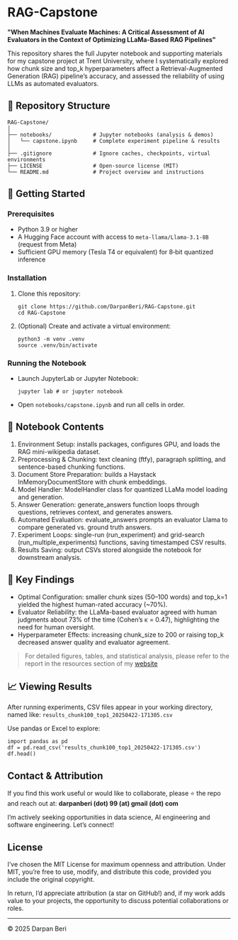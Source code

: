 # RAG-Capstone
**"When Machines Evaluate Machines: A Critical Assessment of AI Evaluators in the Context of Optimizing LLaMa-Based RAG Pipelines"**

This repository shares the full Jupyter notebook and supporting materials for my capstone project at Trent University, where I systematically explored how chunk size and top_k hyperparameters affect a Retrieval-Augmented Generation (RAG) pipeline’s accuracy, and assessed the reliability of using LLMs as automated evaluators.

## 📂 Repository Structure
```
RAG-Capstone/
│
├── notebooks/             # Jupyter notebooks (analysis & demos)
│   └── capstone.ipynb     # Complete experiment pipeline & results
│
├── .gitignore             # Ignore caches, checkpoints, virtual environments
├── LICENSE                # Open‑source license (MIT)
└── README.md              # Project overview and instructions
```
## 🚀 Getting Started

### Prerequisites
- Python 3.9 or higher
- A Hugging Face account with access to `meta-llama/Llama-3.1-8B` (request from Meta)
- Sufficient GPU memory (Tesla T4 or equivalent) for 8‑bit quantized inference

### Installation

1. Clone this repository:
    ```
   git clone https://github.com/DarpanBeri/RAG-Capstone.git
   cd RAG-Capstone
    ```

3. (Optional) Create and activate a virtual environment:
    ```
   python3 -m venv .venv
   source .venv/bin/activate
    ```

### Running the Notebook

- Launch JupyterLab or Jupyter Notebook:
    ```
    jupyter lab # or jupyter notebook
    ```
- Open `notebooks/capstone.ipynb` and run all cells in order.

## 📖 Notebook Contents

1. Environment Setup: installs packages, configures GPU, and loads the RAG mini-wikipedia dataset.
2. Preprocessing & Chunking: text cleaning (ftfy), paragraph splitting, and sentence-based chunking functions.
3. Document Store Preparation: builds a Haystack InMemoryDocumentStore with chunk embeddings.
4. Model Handler: ModelHandler class for quantized LLaMa model loading and generation.
5. Answer Generation: generate_answers function loops through questions, retrieves context, and generates answers.
6. Automated Evaluation: evaluate_answers prompts an evaluator Llama to compare generated vs. ground truth answers.
7. Experiment Loops: single-run (run_experiment) and grid-search (run_multiple_experiments) functions, saving timestamped CSV results.
8. Results Saving: output CSVs stored alongside the notebook for downstream analysis.

## 📝 Key Findings

- Optimal Configuration: smaller chunk sizes (50–100 words) and top_k=1 yielded the highest human-rated accuracy (~70%).
- Evaluator Reliability: the LLaMa-based evaluator agreed with human judgments about 73% of the time (Cohen’s κ = 0.47), highlighting the need for human oversight.
- Hyperparameter Effects: increasing chunk_size to 200 or raising top_k decreased answer quality and evaluator agreement.

> For detailed figures, tables, and statistical analysis, please refer to the report in the resources section of my [website](https://darpanberi.github.io/)

## 📈 Viewing Results

After running experiments, CSV files appear in your working directory, named like:
`results_chunk100_top1_20250422-171305.csv`

Use pandas or Excel to explore:
```
import pandas as pd
df = pd.read_csv('results_chunk100_top1_20250422-171305.csv')
df.head()
```

## Contact & Attribution

If you find this work useful or would like to collaborate, please ⭐ the repo and reach out at:
**darpanberi (dot) 99 (at) gmail (dot) com**

I’m actively seeking opportunities in data science, AI engineering and software engineering. Let’s connect!

## License

I’ve chosen the MIT License for maximum openness and attribution. Under MIT, you’re free to use, modify, and distribute this code, provided you include the original copyright.

In return, I’d appreciate attribution (a star on GitHub!) and, if my work adds value to your projects, the opportunity to discuss potential collaborations or roles.

---

© 2025 Darpan Beri
